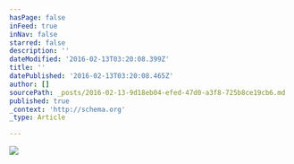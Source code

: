 ```yaml
---
hasPage: false
inFeed: true
inNav: false
starred: false
description: ''
dateModified: '2016-02-13T03:20:08.399Z'
title: ''
datePublished: '2016-02-13T03:20:08.465Z'
author: []
sourcePath: _posts/2016-02-13-9d18eb04-efed-47d0-a3f8-725b8ce19cb6.md
published: true
_context: 'http://schema.org'
_type: Article

---
```

![](https://the-grid-user-content.s3-us-west-2.amazonaws.com/3093fc9a-8e82-4d90-b9e8-24176d6bcfb3.jpg)